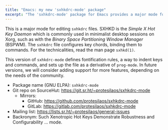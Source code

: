```yaml
---
title: "Emacs: my new 'sxhkdrc-mode' package"
excerpt: "The 'sxhkdrc-mode' package for Emacs provides a major mode for editing sxhkdrc files (Simple X Hot Key Daemon)."
---
```


This is a major mode for editing `sxhkdrc` files.  SXHKD is the
_Simple X Hot Key Daemon_ which is commonly used in minimalist desktop
sessions on Xorg, such as with the _Binary Space Partitioning Window
Manager_ (BSPWM).  The `sxhkdrc` file configures key chords, binding
them to commands.  For the technicalities, read the man page
`sxhkd(1)`.

This version of `sxhkdrc-mode` defines fontification rules, a way to
indent keys and commands, and sets up the file as a derivative of
`prog-mode`.  In future versions, we will consider adding support for
more features, depending on the needs of the community.

+ Package name (GNU ELPA): `sxhkdrc-mode`
+ Git repo on SourceHut: <https://git.sr.ht/~protesilaos/sxhkdrc-mode>
  - Mirrors:
    + GitHub: <https://github.com/protesilaos/sxhkdrc-mode>
    + GitLab: <https://gitlab.com/protesilaos/sxhkdrc-mode>
+ Mailing list: <https://lists.sr.ht/~protesilaos/general-issues>
+ Backronym: Such Xenotropic Hot Keys Demonstrate Robustness and
  Configurability ... mode.
